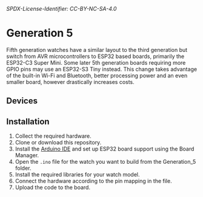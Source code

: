 *SPDX-License-Identifier: CC-BY-NC-SA-4.0*

# Generation 5

Fifth generation watches have a similar layout to the third generation but switch from AVR microcontrollers to ESP32 based boards, primarily the ESP32-C3 Super Mini. Some later 5th generation boards requiring more GPIO pins may use an ESP32-S3 Tiny instead. This change takes advantage of the built-in Wi-Fi and Bluetooth, better processing power and an even smaller board, however drastically increases costs.

## Devices

## Installation

1. Collect the required hardware.
2. Clone or download this repository.
3. Install the [Arduino IDE](https://www.arduino.cc/en/software) and set up ESP32 board support using the Board Manager.
4. Open the `.ino` file for the watch you want to build from the Generation_5 folder.
5. Install the required libraries for your watch model.
6. Connect the hardware according to the pin mapping in the file.
8. Upload the code to the board.